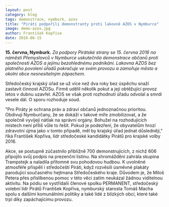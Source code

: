 ```yaml
---
layout: post
category: blog
tags: demonstrace, nymburk, azos
title: "Piráti podpořili demonstranty proti lakovně AZOS v Nymburce"
image: demo-azos.jpg
author: František Kopřiva
date: 2016-06-15
---
```


**15. června, Nymburk.** *Za podpory Pirátské strany se 15. června 2016 na náměstí Přemyslovců v Nymburce uskutečnila demonstrace občanů proti společnosti AZOS a jejímu bezohlednému podnikání. Lakovna AZOS bez platného povolení úřadů pokračuje ve svém provozu a zamořuje město a okolní obce nesnesitelným zápachem.*

Středočeský krajský úřad se už více než dva roky bez úspěchu snaží zastavit činnost AZOSu. Firmě udělil několik pokut a její obtěžující provoz letos v dubnu uzavřel. AZOS se však proti rozhodnutí úřadu odvolal a smrdí vesele dál. O sporu rozhoduje soud.

"Pro Piráty je ochrana práv a zdraví občanů jednoznačnou prioritou. Obdivuji Nymburčany, že se dokáží v takové míře zmobilizovat, a že společně vyvíjejí nátlak na správní orgány. Bohužel na rozhodujících místech není příliš vůle to řešit.
Pokud je podezření, že obyvatelům hrozí zdravotní újma jako v tomto případě, měl by krajský úřad jednat důsledněji," říká František Kopřiva, lídr středočeské kandidátky Pirátů pro krajské volby 2016.

 Akce, se postupně zúčastnilo přibližně 700 demonstrujících, z nichž 606 připojilo svůj podpis na prezenční listinu. Na shromáždění zahrála skupina Trampstejk a naladila přítomné svu pohodovou hudbou. K uvolněné atmosféře přispěli i středočeští Piráti, když rozvěsili úsměvné plakáty parodující současného hejtmana Středočeského kraje. Důvodem je, že Miloš Petera přes přislíbenou pomoc v této věci zatím neukázal žádnou viditelnou aktivitu. Na pódiu se vystřídalii členové spolku PERMANENT, středočeský volební lídr Pirátů František Kopřiva, nymburský starosta Tomáš Macha spolu s dalšími komunálními politiky a také lidé z blízkých obcí, které také trpí díky zapáchajícímu provozu.
